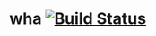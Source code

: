 # wha [![Build Status](https://travis-ci.org/asnelzin/wha.svg?branch=master)](https://travis-ci.org/asnelzin/wha)
